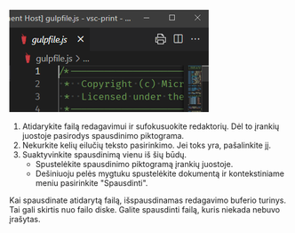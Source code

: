 ![Iliustracija: piktograma rodoma aktyviam redaktoriui](./print-icon-appears-for-active-editor.png)

1. Atidarykite failą redagavimui ir sufokusuokite redaktorių. Dėl to įrankių juostoje pasirodys spausdinimo piktograma.
2. Nekurkite kelių eilučių teksto pasirinkimo. Jei toks yra, pašalinkite jį. 
3. Suaktyvinkite spausdinimą vienu iš šių būdų.
	- Spustelėkite spausdinimo piktogramą įrankių juostoje.
	- Dešiniuoju pelės mygtuku spustelėkite dokumentą ir kontekstiniame meniu pasirinkite "Spausdinti".

Kai spausdinate atidarytą failą, išspausdinamas redagavimo buferio turinys. Tai gali skirtis nuo failo diske. Galite spausdinti failą, kuris niekada nebuvo įrašytas.